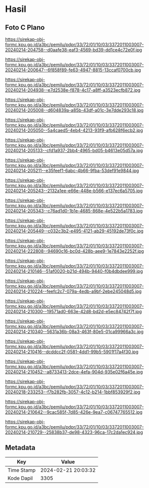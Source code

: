 # Hasil

## Foto C Plano

https://sirekap-obj-formc.kpu.go.id/a3bc/pemilu/pdpr/33/72/01/10/03/3372011003007-20240214-204758--d0aafe38-eaf3-4569-bd39-dd1ce4c72e0f.jpg

https://sirekap-obj-formc.kpu.go.id/a3bc/pemilu/pdpr/33/72/01/10/03/3372011003007-20240214-200647--6f858f89-fe63-4947-8815-13ccaf0700cb.jpg

https://sirekap-obj-formc.kpu.go.id/a3bc/pemilu/pdpr/33/72/01/10/03/3372011003007-20240214-204938--e7d2538e-f878-4c17-a8ff-a3523ecfb872.jpg

https://sirekap-obj-formc.kpu.go.id/a3bc/pemilu/pdpr/33/72/01/10/03/3372011003007-20240214-205008--d604839a-a85b-43df-a01c-3e7dde293c18.jpg

https://sirekap-obj-formc.kpu.go.id/a3bc/pemilu/pdpr/33/72/01/10/03/3372011003007-20240214-205050--5a4caed5-4eb4-4213-93f9-afb628f6ecb2.jpg

https://sirekap-obj-formc.kpu.go.id/a3bc/pemilu/pdpr/33/72/01/10/03/3372011003007-20240214-205133--cfd1a937-2bb4-4965-bd05-b4613e05d57a.jpg

https://sirekap-obj-formc.kpu.go.id/a3bc/pemilu/pdpr/33/72/01/10/03/3372011003007-20240214-205211--e35feef1-6abc-4b66-9fba-53def91e9844.jpg

https://sirekap-obj-formc.kpu.go.id/a3bc/pemilu/pdpr/33/72/01/10/03/3372011003007-20240214-205243--2132a1ee-e66e-448e-b566-e137ec6a5705.jpg

https://sirekap-obj-formc.kpu.go.id/a3bc/pemilu/pdpr/33/72/01/10/03/3372011003007-20240214-205343--c76ad1d0-1b1e-4685-868e-4e522b5a1783.jpg

https://sirekap-obj-formc.kpu.go.id/a3bc/pemilu/pdpr/33/72/01/10/03/3372011003007-20240214-205449--c032c3b2-e495-4121-ab29-45192de73f0c.jpg

https://sirekap-obj-formc.kpu.go.id/a3bc/pemilu/pdpr/33/72/01/10/03/3372011003007-20240214-222808--94690c16-bc0d-428b-aee9-1e7843e2252f.jpg

https://sirekap-obj-formc.kpu.go.id/a3bc/pemilu/pdpr/33/72/01/10/03/3372011003007-20240214-210146--51af0020-b21d-494b-9440-f0b4dbdee999.jpg

https://sirekap-obj-formc.kpu.go.id/a3bc/pemilu/pdpr/33/72/01/10/03/3372011003007-20240214-210224--feefc2c7-079a-4edb-a9bf-2ebe245048d5.jpg

https://sirekap-obj-formc.kpu.go.id/a3bc/pemilu/pdpr/33/72/01/10/03/3372011003007-20240214-210300--19571ad0-663e-42d8-bd2d-e5ec84742f7f.jpg

https://sirekap-obj-formc.kpu.go.id/a3bc/pemilu/pdpr/33/72/01/10/03/3372011003007-20240214-210340--5631a36b-08a3-463f-80e5-01ca99966a3c.jpg

https://sirekap-obj-formc.kpu.go.id/a3bc/pemilu/pdpr/33/72/01/10/03/3372011003007-20240214-210416--dcddcc2f-0581-4dd1-99b5-5901f17a4f30.jpg

https://sirekap-obj-formc.kpu.go.id/a3bc/pemilu/pdpr/33/72/01/10/03/3372011003007-20240214-210452--a8733413-2dce-4efa-904d-935e02f6a45e.jpg

https://sirekap-obj-formc.kpu.go.id/a3bc/pemilu/pdpr/33/72/01/10/03/3372011003007-20240218-233253--f7b282fb-3057-4c12-b214-1bbf853929f2.jpg

https://sirekap-obj-formc.kpu.go.id/a3bc/pemilu/pdpr/33/72/01/10/03/3372011003007-20240214-210642--9cac585f-7d85-426e-9ea7-c06747765512.jpg

https://sirekap-obj-formc.kpu.go.id/a3bc/pemilu/pdpr/33/72/01/10/03/3372011003007-20240214-210729--25838b37-de98-4323-96ca-17c2da1ec924.jpg


## Metadata

| Key        | Value               |
| ---------- | ------------------- |
| Time Stamp | 2024-02-21 20:03:32 |
| Kode Dapil | 3305                |



